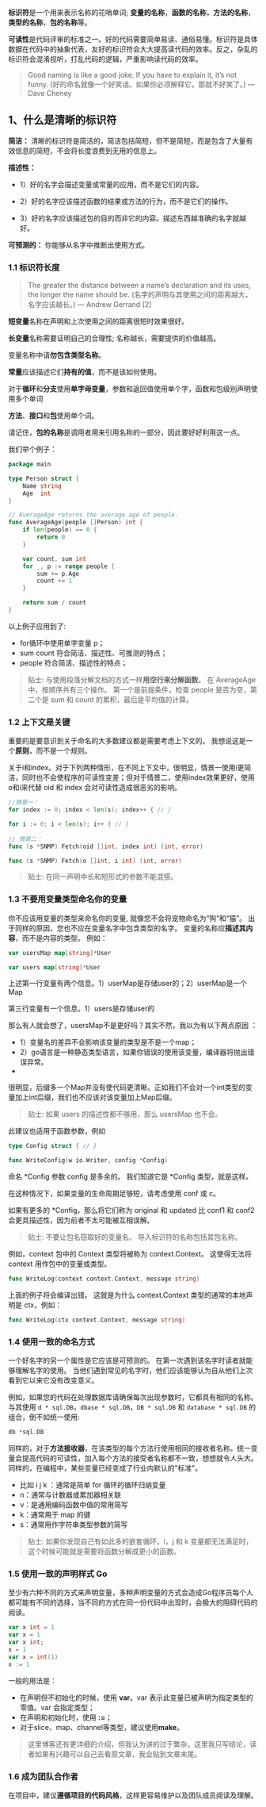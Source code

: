 **标识符**是一个用来表示名称的花哨单词; **变量的名称**，**函数的名称**，**方法的名称**，**类型的名称**，**包的名称**等。

**可读性**是代码评审的标准之一。好的代码需要简单易读、通俗易懂。标识符是具体数据在代码中的抽象代表，友好的标识符会大大提高读代码的效率。反之，杂乱的标识符会混淆视听，打乱代码的逻辑，严重影响读代码的效率。

> Good naming is like a good joke. If you have to explain it, it’s not funny. (好的命名就像一个好笑话。如果你必须解释它，那就不好笑了。) — Dave Cheney

## 1、什么是清晰的标识符

**简洁：** 清晰的标识符是简洁的，简洁包括简短，但不是简短，而是包含了大量有效信息的简短，不会将长度浪费到无用的信息上。

**描述性：**

- 1）好的名字会描述变量或常量的应用，而不是它们的内容。 

- 2）好的名字应该描述函数的结果或方法的行为，而不是它们的操作。 

- 3）好的名字应该描述包的目的而非它的内容。描述东西越准确的名字就越好。

**可预测的：** 你能够从名字中推断出使用方式。

### 1.1 标识符长度

> The greater the distance between a name’s declaration and its uses, the longer the name should be. (名字的声明与其使用之间的距离越大，名字应该越长。) — Andrew Gerrand [2]

**短变量**名称在声明和上次使用之间的距离很短时效果很好。

**长变量**名称需要证明自己的合理性; 名称越长，需要提供的价值越高。

变量名称中请**勿包含类型名称**。

**常量**应该描述它们**持有的值**，而不是该如何使用。

对于**循环**和**分支**使用**单字母变量**，参数和返回值使用单个字，函数和包级别声明使用多个单词

**方法**、**接口**和**包**使用单个词。

请记住，**包的名称**是调用者用来引用名称的一部分，因此要好好利用这一点。

我们举个例子：

```go
package main

type Person struct {
	Name string
	Age  int
}

// AverageAge returns the average age of people.
func AverageAge(people []Person) int {
	if len(people) == 0 {
		return 0
	}

	var count, sum int
	for _, p := range people {
		sum += p.Age
		count += 1
	}

	return sum / count
}
```

以上例子应用到了:
- for循环中使用单字变量 p； 
- sum count 符合简洁、描述性、可推测的特点； 
- people 符合简洁、描述性的特点； 

>贴士: 与使用段落分解文档的方式一样**用空行来分解函数**。 在 AverageAge
中，按顺序共有三个操作。 第一个是前提条件，检查 people 是否为空，第二个是 sum 和 count 的累积，最后是平均值的计算。 

### 1.2 上下文是关键 
重要的是要意识到关于命名的大多数建议都是需要考虑上下文的。 我想说这是一个**原则**，而不是一个规则。 

关于i和index。对于下列两种情形，在不同上下文中，很明显，情景一使用i更简洁，同时也不会使程序的可读性变差；但对于情景二，使用index效果更好，使用o和i来代替 oid 和 index
会对可读性造成很恶劣的影响。 


```go
//情景一：
for index := 0; index < len(s); index++ { // }

for i := 0; i < len(s); i++ { // } 
	
// 情景二： 
func (s *SNMP) Fetch(oid []int, index int) (int, error)

func (s *SNMP) Fetch(o []int, i int) (int, error)
```


> 贴士: 在同一声明中长和短形式的参数不能混搭。

### 1.3 不要用变量类型命名你的变量 

你不应该用变量的类型来命名你的变量, 就像您不会将宠物命名为“狗”和“猫”。 出于同样的原因，您也不应在变量名字中包含类型的名字。
变量的名称应**描述其内容**，而不是内容的类型。 例如：

```go
var usersMap map[string]*User

var users map[string]*User
```

上述第一行变量有两个信息。1）userMap是存储user的；2）userMap是一个Map 
 
第三行变量有一个信息。1）users是存储user的

那么有人就会想了，usersMap不是更好吗？其实不然，我以为有以下两点原因 ：
- 1）变量名的差异不会影响该变量的类型是不是一个map； 
- 2）go语言是一种静态类型语言，如果你错误的使用该变量，编译器将抛出错误异常。
- 
很明显，后缀多一个Map并没有使代码更清晰。正如我们不会对一个int类型的变量加上int后缀，我们也不应该对该变量加上Map后缀。 

> 贴士: 如果 users 的描述性都不够用，那么 usersMap 也不会。 

此建议也适用于函数参数，例如
```go
type Config struct { // }

func WriteConfig(w io.Writer, config *Config)
```

命名 *Config 参数 config 是多余的。 我们知道它是 *Config 类型，就是这样。

在这种情况下，如果变量的生命周期足够短，请考虑使用 conf 或 c。

如果有更多的 *Config，那么将它们称为 original 和 updated 比 conf1 和 conf2 会更具描述性，因为前者不太可能被互相误解。 

> 贴士: 不要让包名窃取好的变量名。 导入标识符的名称包括其包名称。

例如，context 包中的 Context 类型将被称为 context.Context。 这使得无法将 context 用作包中的变量或类型。 

```go
func WriteLog(context context.Context, message string)
```

上面的例子将会编译出错。 这就是为什么 context.Context 类型的通常的本地声明是 ctx，例如： 

```go
func WriteLog(ctx context.Context, message string)
```

### 1.4 使用一致的命名方式 

一个好名字的另一个属性是它应该是可预测的。 在第一次遇到该名字时读者就能够理解名字的使用。 当他们遇到常见的名字时，他们应该能够认为自从他们上次看到它以来它没有改变意义。

例如，如果您的代码在处理数据库请确保每次出现参数时，它都具有相同的名称。 与其使用 `d * sql.DB`，`dbase * sql.DB`，`DB * sql.DB` 和 `database * sql.DB` 的组合，倒不如统一使用:

```go
db *sql.DB
```

同样的，对于**方法接收器**，在该类型的每个方法行使用相同的接收者名称。统一变量会提高代码的可读性，加入每个方法的接受者名称都不一致，想想就令人头大。 同样的，在编程中，某些变量已经变成了行业内默认的"标准"。
- 比如 i j k ：通常是简单 for 循环的循环归纳变量 
- n：通常与计数器或累加器相关联 
- v：是通用编码函数中值的常用简写
- k：通常用于 map 的键 
- s：通常用作字符串类型参数的简写 
> 贴士: 如果你发现自己有如此多的嵌套循环，i，j 和 k
变量都无法满足时，这个时候可能就是需要将函数分解成更小的函数。 

### 1.5 使用一致的声明样式 Go
至少有六种不同的方式来声明变量，多种声明变量的方式会造成Go程序员每个人都可能有不同的选择，当不同的方式在同一份代码中出现时，会极大的阻碍代码的阅读。 
```go
var x int = 1 
var x = 1 
var x int; 
x = 1 
var x = int(1)
x := 1 
```

一般的用法是： 
- 在声明但不初始化的时候，使用 **var**。var 表示此变量已被声明为指定类型的零值。var 会指定类型； 
- 在声明和初始化时，使用 **:=**； 
- 对于slice、map、channel等类型，建议使用**make**。

> 这里博客还有更详细的介绍，但我认为讲的过于繁杂，这里我只写结论，读者如果有兴趣可以自己去看原文章，我会贴到文章末尾。

### 1.6 成为团队合作者 
在项目中，建议**遵循项目的代码风格**，这样更容易维护以及团队成员阅读及理解。